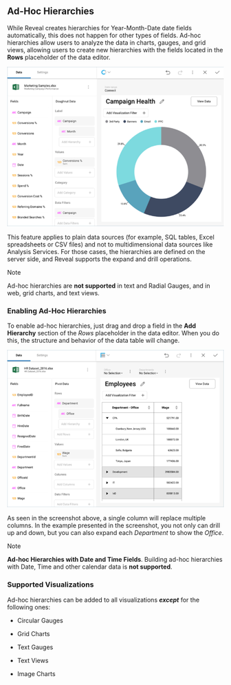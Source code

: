 ## Ad-Hoc Hierarchies


While Reveal creates hierarchies for Year-Month-Date date fields
automatically, this does not happen for other types of fields. Ad-hoc
hierarchies allow users to analyze the data in charts, gauges, and grid
views, allowing users to create new hierarchies with the fields located
in the **Rows** placeholder of the data editor.

![Ad Hoc Hierarchies example in the Visualization editor](images/ad-hoc-hierarchies_All.png)

This feature applies to plain data sources (for example, SQL tables,
Excel spreadsheets or CSV files) and not to multidimensional data
sources like Analysis Services. For those cases, the hierarchies are
defined on the server side, and Reveal supports the expand and drill
operations.

>[!NOTE]
>Ad-hoc hierarchies are **not supported** in text and Radial Gauges, and in web, grid charts, and text views.

### Enabling Ad-Hoc Hierarchies

To enable ad-hoc hierarchies, just drag and drop a field in the **Add Hierarchy** section of the *Rows* placeholder in the data editor. When you do this, the structure and behavior of the data table will change.

![Reveal Ad-hoc Hierarchies table](images/reveal-adhoc-hierarchies_all.png)

As seen in the screenshot above, a single column will replace multiple
columns. In the example presented in the screenshot, you not only can
drill up and down, but you can also expand each *Department* to show the
*Office*.

>[!NOTE]
>**Ad-hoc Hierarchies with Date and Time Fields**.
>Building ad-hoc hierarchies with Date, Time and other calendar data is **not supported**.

### Supported Visualizations

Ad-hoc hierarchies can be added to all visualizations ***except*** for
the following ones:

  - Circular Gauges

  - Grid Charts

  - Text Gauges

  - Text Views

  - Image Charts
